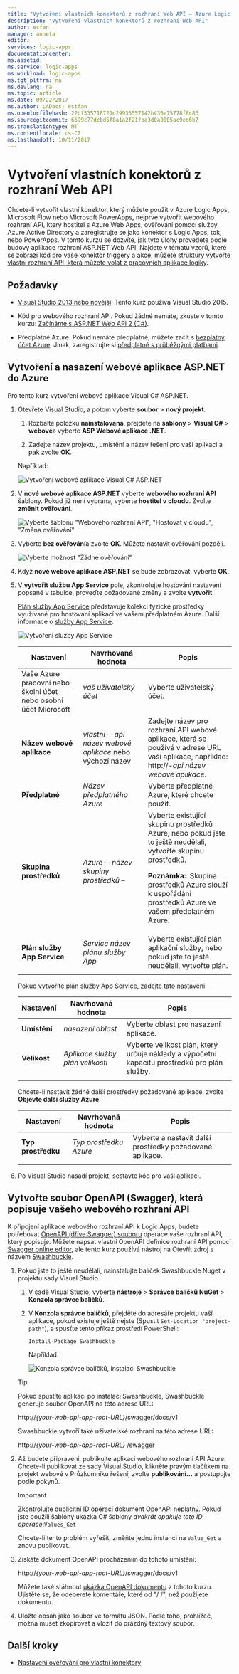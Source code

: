 ```yaml
---
title: "Vytvoření vlastních konektorů z rozhraní Web API – Azure Logic Apps | Microsoft Docs"
description: "Vytvoření vlastních konektorů z rozhraní Web API"
author: ecfan
manager: anneta
editor: 
services: logic-apps
documentationcenter: 
ms.assetid: 
ms.service: logic-apps
ms.workload: logic-apps
ms.tgt_pltfrm: na
ms.devlang: na
ms.topic: article
ms.date: 09/22/2017
ms.author: LADocs; estfan
ms.openlocfilehash: 22bf335718721d29933557142b436e75778f8c86
ms.sourcegitcommit: 6699c77dcbd5f8a1a2f21fba3d0a0005ac9ed6b7
ms.translationtype: MT
ms.contentlocale: cs-CZ
ms.lasthandoff: 10/11/2017
---
```

# <a name="create-custom-connectors-from-web-apis"></a>Vytvoření vlastních konektorů z rozhraní Web API

Chcete-li vytvořit vlastní konektor, který můžete použít v Azure Logic Apps, Microsoft Flow nebo Microsoft PowerApps, nejprve vytvořit webového rozhraní API, který hostitel s Azure Web Apps, ověřování pomocí služby Azure Active Directory a zaregistrujte se jako konektor s Logic Apps, tok, nebo PowerApps. V tomto kurzu se dozvíte, jak tyto úlohy provedete podle budovy aplikace rozhraní ASP.NET Web API. Najdete v tématu vzorů, které se zobrazí kód pro vaše konektor triggery a akce, můžete struktury [vytvořte vlastní rozhraní API, která můžete volat z pracovních aplikace logiky](../logic-apps/logic-apps-create-api-app.md).

## <a name="prerequisites"></a>Požadavky

* [Visual Studio 2013 nebo novější](https://www.visualstudio.com/vs/). Tento kurz používá Visual Studio 2015.

* Kód pro webového rozhraní API. Pokud žádné nemáte, zkuste v tomto kurzu: [Začínáme s ASP.NET Web API 2 (C#)](http://www.asp.net/web-api/overview/getting-started-with-aspnet-web-api/tutorial-your-first-web-api).

* Předplatné Azure. Pokud nemáte předplatné, můžete začít s [bezplatný účet Azure](https://azure.microsoft.com/free/). Jinak, zaregistrujte si [předplatné s průběžnými platbami](https://azure.microsoft.com/pricing/purchase-options/).

## <a name="create-and-deploy-an-aspnet-web-app-to-azure"></a>Vytvoření a nasazení webové aplikace ASP.NET do Azure

Pro tento kurz vytvoření webové aplikace Visual C# ASP.NET. 

1. Otevřete Visual Studio, a potom vyberte **soubor** > **nový projekt**.

   1. Rozbalte položku **nainstalovaná**, přejděte na **šablony** > **Visual C#** > **webové**a vyberte **ASP Webové aplikace .NET**.

   2. Zadejte název projektu, umístění a název řešení pro vaši aplikaci a pak zvolte **OK**.

   Například:

   ![Vytvoření webové aplikace Visual C# ASP.NET](./media/custom-connector-build-web-api-app-tutorial/visual-studio-new-project-aspnet-web-app.png)

2. V **nové webové aplikace ASP.NET** vyberte **webového rozhraní API** šablony. Pokud již není vybrána, vyberte **hostitel v cloudu**. Zvolte **změnit ověřování**.

   ![Vyberte šablonu "Webového rozhraní API", "Hostovat v cloudu", "Změna ověřování"](./media/custom-connector-build-web-api-app-tutorial/visual-studio-web-api-template.png)

3. Vyberte **bez ověřování**a zvolte **OK**. Můžete nastavit ověřování později.

   ![Vyberte možnost "Žádné ověřování"](./media/custom-connector-build-web-api-app-tutorial/visual-studio-change-authentication.png)

4. Když **nové webové aplikace ASP.NET** se bude zobrazovat, vyberte **OK**. 

5. V **vytvořit službu App Service** pole, zkontrolujte hostování nastavení popsané v tabulce, proveďte požadované změny a zvolte **vytvořit**. 

   [Plán služby App Service](../app-service/azure-web-sites-web-hosting-plans-in-depth-overview.md) představuje kolekci fyzické prostředky využívané pro hostování aplikací ve vašem předplatném Azure. Další informace o [služby App Service](../app-service/app-service-value-prop-what-is.md).

   ![Vytvoření služby App Service](./media/custom-connector-build-web-api-app-tutorial/visual-studio-create-app-service.png)

   | Nastavení | Navrhovaná hodnota | Popis | 
   | ------- | --------------- | ----------- | 
   | Vaše Azure pracovní nebo školní účet nebo osobní účet Microsoft | *váš uživatelský účet* | Vyberte uživatelský účet. | 
   | **Název webové aplikace** | *vlastní--api název webové aplikace* nebo výchozí název | Zadejte název pro rozhraní API webové aplikace, která se používá v adrese URL vaší aplikace, například: http://*-api název webové aplikace*. | 
   | **Předplatné** | *Název předplatného Azure* | Vyberte předplatné Azure, které chcete použít. | 
   | **Skupina prostředků** | *Azure--název skupiny prostředků –* | Vyberte existující skupinu prostředků Azure, nebo pokud jste to ještě neudělali, vytvořte skupinu prostředků. <p>**Poznámka:**: Skupina prostředků Azure slouží k uspořádání prostředků Azure ve vašem předplatném Azure. | 
   | **Plán služby App Service** | *Service název plánu služby App* | Vyberte existující plán aplikační služby, nebo pokud jste to ještě neudělali, vytvořte plán. | 
   |||| 

   Pokud vytvoříte plán služby App Service, zadejte tato nastavení:

   | Nastavení | Navrhovaná hodnota | Popis | 
   | ------- | --------------- | ----------- | 
   | **Umístění** | *nasazení oblast* | Vyberte oblast pro nasazení aplikace. | 
   | **Velikost** | *Aplikace služby plán velikosti* | Vyberte velikost plán, který určuje náklady a výpočetní kapacitu prostředků pro plán služby. | 
   |||| 

   Chcete-li nastavit žádné další prostředky požadované aplikace, zvolte **Objevte další služby Azure**.

   | Nastavení | Navrhovaná hodnota | Popis | 
   | ------- | --------------- | ----------- | 
   | **Typ prostředku** | *Typ prostředku Azure* | Vyberte a nastavit další prostředky požadované aplikace. | 
   |||| 

6. Po Visual Studio nasadí projekt, sestavte kód pro vaši aplikaci.

## <a name="create-an-openapi-swagger-file-that-describes-your-web-api"></a>Vytvořte soubor OpenAPI (Swagger), která popisuje vašeho webového rozhraní API

K připojení aplikace webového rozhraní API k Logic Apps, budete potřebovat [OpenAPI (dříve Swagger) souboru](http://swagger.io/) operace vaše rozhraní API, který popisuje. Můžete napsat vlastní OpenAPI definice rozhraní API pomocí [Swagger online editor](http://editor.swagger.io/), ale tento kurz používá nástroj na Otevřít zdroj s názvem [Swashbuckle](https://github.com/domaindrivendev/Swashbuckle/blob/master/README.md).

1. Pokud jste to ještě neudělali, nainstalujte balíček Swashbuckle Nuget v projektu sady Visual Studio.

   1. V sadě Visual Studio, vyberte **nástroje** > **Správce balíčků NuGet** > 
    **Konzola správce balíčků**.

   2. V **Konzola správce balíčků**, přejděte do adresáře projektu vaší aplikace, pokud existuje ještě nejste (Spustit `Set-Location "project-path"`), a spusťte tento příkaz prostředí PowerShell: 
   
      `Install-Package Swashbuckle`

      Například:

      ![Konzola správce balíčků, instalaci Swashbuckle](./media/custom-connector-build-web-api-app-tutorial/visual-studio-package-manager-install-swashbuckle.png)

   > [!TIP]
   > Pokud spustíte aplikaci po instalaci Swashbuckle, Swashbuckle generuje soubor OpenAPI na této adrese URL: 
   >
   > http://*{your-web-api-app-root-URL}*/swagger/docs/v1
   > 
   > Swashbuckle vytvoří také uživatelské rozhraní na této adrese URL: 
   > 
   > http://*{your-web-api-app-root-URL}*  /swagger

3. Až budete připraveni, publikujte aplikaci webového rozhraní API Azure. Chcete-li publikovat ze sady Visual Studio, klikněte pravým tlačítkem na projekt webové v Průzkumníku řešení, zvolte **publikování...** a postupujte podle pokynů.

   > [!IMPORTANT]
   > Zkontrolujte duplicitní ID operací dokument OpenAPI neplatný. Pokud jste použili šablony ukázka C# šablony *dvakrát opakuje toto ID operace*:`Values_Get` 
   > 
   > Chcete-li tento problém vyřešit, změňte jednu instanci na `Value_Get` a znovu publikovat.

4. Získáte dokument OpenAPI procházením do tohoto umístění: 

   http://*{your-web-api-app-root-URL}*/swagger/docs/v1

   Můžete také stáhnout [ukázka OpenAPI dokumentu](https://pwrappssamples.blob.core.windows.net/samples/webAPI.json) z tohoto kurzu. 
   Ujistěte se, že odeberete komentáře, které od "/ /", než použijete dokumentu.

5. Uložte obsah jako soubor ve formátu JSON. Podle toho, prohlížeč, možná muset zkopírovat a vložit do prázdný textový soubor.

## <a name="next-steps"></a>Další kroky

* [Nastavení ověřování pro vlastní konektory](../logic-apps/custom-connector-azure-active-directory-authentication.md)











